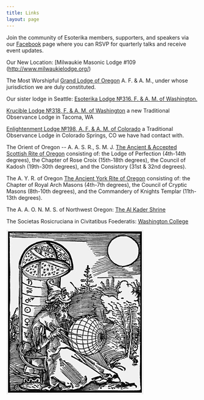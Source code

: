 ```yaml
---
title: Links
layout: page
---
```


Join the community of Esoterika members, supporters, and speakers via
our [Facebook](https://www.facebook.com/esoterikalodge.oregon) page
where you can RSVP for quarterly talks and receive event updates.

Our New Location: [Milwaukie Masonic Lodge #109 (http://www.milwaukielodge.org/)

The Most Worshipful [Grand Lodge of Oregon](http://www.masonic-oregon.com/) A. F. & A. M., under whose jurisdiction we are duly constituted.

Our sister lodge in Seattle: [Esoterika Lodge №316. F. & A. M. of Washington.](http://www.esoterikalodge.net/)

[Krucible Lodge №318, F. & A. M. of Washington](http://www.kruciblelodge318.org/) a new Traditional Observance Lodge in Tacoma, WA

[Enlightenment Lodge №198, A. F. & A. M. of Colorado](http://www.thesanctumsanctorum.com/enlightenmentlodge/) a Traditional Observance Lodge in Colorado Springs, CO we have had contact with.

The Orient of Oregon -- A. A. S. R., S. M. J. [The Ancient & Accepted Scottish Rite of Oregon](http://www.oregonscottishrite.org/) consisting of: the Lodge of Perfection (4th-14th degrees), the Chapter of Rose Croix (15th-18th degrees), the Council of Kadosh (19th-30th degrees), and the Consistory (31st & 32nd degrees).

The A. Y. R. of Oregon [The Ancient York Rite of Oregon](http://yorkrite.com/or/) consisting of: the Chapter of Royal Arch Masons (4th-7th degrees), the Council of Cryptic Masons (8th-10th degrees), and the Commandery of Knights Templar (11th-13th degrees).

The A. A. O. N. M. S. of Northwest Oregon: [The Al Kader Shrine](http://www.alkadershriners.org/)

The Societas Rosicruciana in Civitatibus Foederatis: [Washington College](http://www.sricf-wa.org/)

<div class="center">
    <img src="/images/astronomer.jpg" alt="Renaissance astrologer">
</div>
